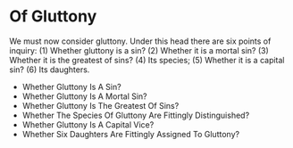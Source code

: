 # Of Gluttony

We must now consider gluttony. Under this head there are six points of inquiry:
(1) Whether gluttony is a sin?
(2) Whether it is a mortal sin?
(3) Whether it is the greatest of sins?
(4) Its species;
(5) Whether it is a capital sin?
(6) Its daughters.

* Whether Gluttony Is A Sin?
* Whether Gluttony Is A Mortal Sin?
* Whether Gluttony Is The Greatest Of Sins?
* Whether The Species Of Gluttony Are Fittingly Distinguished?
* Whether Gluttony Is A Capital Vice?
* Whether Six Daughters Are Fittingly Assigned To Gluttony?